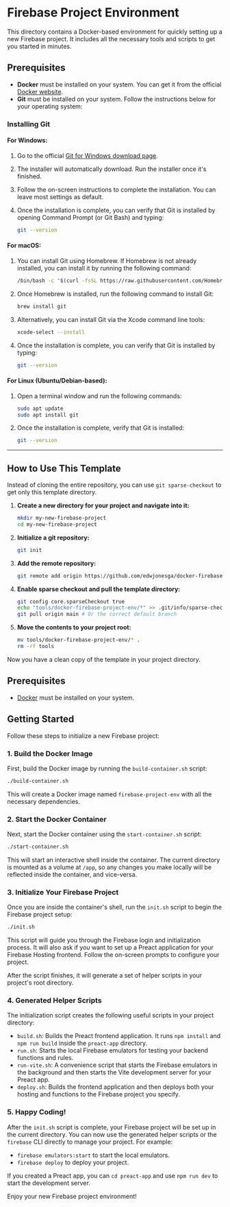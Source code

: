 # Firebase Project Environment

This directory contains a Docker-based environment for quickly setting up a new Firebase project. It includes all the necessary tools and scripts to get you started in minutes.
## Prerequisites

* **Docker** must be installed on your system. You can get it from the official [Docker website](https://www.docker.com/get-started).
* **Git** must be installed on your system. Follow the instructions below for your operating system:

### Installing Git

#### **For Windows:**

1. Go to the official [Git for Windows download page](https://git-scm.com/download/win).
2. The installer will automatically download. Run the installer once it's finished.
3. Follow the on-screen instructions to complete the installation. You can leave most settings as default.
4. Once the installation is complete, you can verify that Git is installed by opening Command Prompt (or Git Bash) and typing:

   ```bash
   git --version
   ```

#### **For macOS:**

1. You can install Git using Homebrew. If Homebrew is not already installed, you can install it by running the following command:

   ```bash
   /bin/bash -c "$(curl -fsSL https://raw.githubusercontent.com/Homebrew/install/HEAD/install.sh)"
   ```
2. Once Homebrew is installed, run the following command to install Git:

   ```bash
   brew install git
   ```
3. Alternatively, you can install Git via the Xcode command line tools:

   ```bash
   xcode-select --install
   ```
4. Once the installation is complete, you can verify that Git is installed by typing:

   ```bash
   git --version
   ```

#### **For Linux (Ubuntu/Debian-based):**

1. Open a terminal window and run the following commands:

   ```bash
   sudo apt update
   sudo apt install git
   ```
2. Once the installation is complete, verify that Git is installed:

   ```bash
   git --version
   ```

---
## How to Use This Template

Instead of cloning the entire repository, you can use `git sparse-checkout` to get only this template directory.

1.  **Create a new directory for your project and navigate into it:**
    ```bash
    mkdir my-new-firebase-project
    cd my-new-firebase-project
    ```

2.  **Initialize a git repository:**
    ```bash
    git init
    ```

3.  **Add the remote repository:**
    ```bash
    git remote add origin https://github.com/edwjonesga/docker-firebase-project-env
    ```

4.  **Enable sparse checkout and pull the template directory:**
    ```bash
    git config core.sparseCheckout true
    echo "tools/docker-firebase-project-env/*" >> .git/info/sparse-checkout
    git pull origin main # Or the correct default branch
    ```

5.  **Move the contents to your project root:**
    ```bash
    mv tools/docker-firebase-project-env/* .
    rm -rf tools
    ```

Now you have a clean copy of the template in your project directory.

## Prerequisites

- [Docker](https://www.docker.com/get-started) must be installed on your system.

## Getting Started

Follow these steps to initialize a new Firebase project:

### 1. Build the Docker Image

First, build the Docker image by running the `build-container.sh` script:

```bash
./build-container.sh
```

This will create a Docker image named `firebase-project-env` with all the necessary dependencies.

### 2. Start the Docker Container

Next, start the Docker container using the `start-container.sh` script:

```bash
./start-container.sh
```

This will start an interactive shell inside the container. The current directory is mounted as a volume at `/app`, so any changes you make locally will be reflected inside the container, and vice-versa.

### 3. Initialize Your Firebase Project

Once you are inside the container's shell, run the `init.sh` script to begin the Firebase project setup:

```bash
./init.sh
```

This script will guide you through the Firebase login and initialization process. It will also ask if you want to set up a Preact application for your Firebase Hosting frontend. Follow the on-screen prompts to configure your project.

After the script finishes, it will generate a set of helper scripts in your project's root directory.

### 4. Generated Helper Scripts

The initialization script creates the following useful scripts in your project directory:

-   `build.sh`: Builds the Preact frontend application. It runs `npm install` and `npm run build` inside the `preact-app` directory.
-   `run.sh`: Starts the local Firebase emulators for testing your backend functions and rules.
-   `run-vite.sh`: A convenience script that starts the Firebase emulators in the background and then starts the Vite development server for your Preact app.
-   `deploy.sh`: Builds the frontend application and then deploys both your hosting and functions to the Firebase project you specify.

### 5. Happy Coding!

After the `init.sh` script is complete, your Firebase project will be set up in the current directory. You can now use the generated helper scripts or the `firebase` CLI directly to manage your project. For example:

- `firebase emulators:start` to start the local emulators.
- `firebase deploy` to deploy your project.

If you created a Preact app, you can `cd preact-app` and use `npm run dev` to start the development server.

Enjoy your new Firebase project environment!
